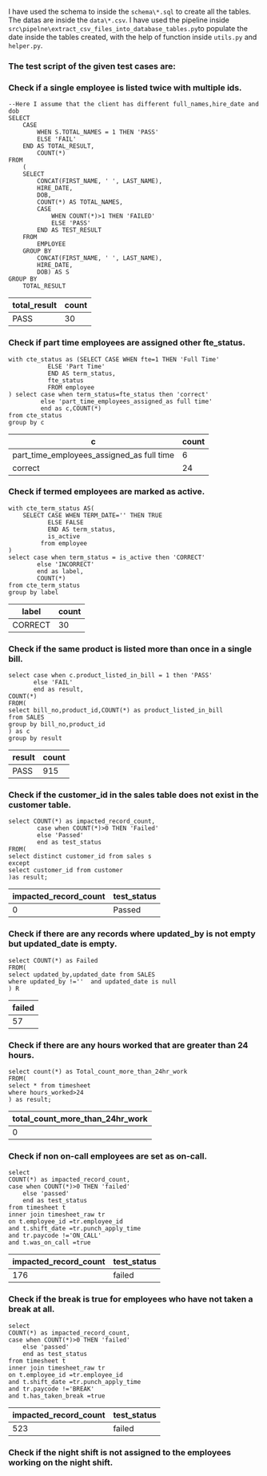 I have used the schema to inside the `schema\*.sql` to create all the tables.
The datas are inside the `data\*.csv`.
I have used the pipeline inside `src\pipelne\extract_csv_files_into_database_tables.py`to populate the date inside the tables created, with the help of function inside `utils.py` and `helper.py`.

### The test script of the given test cases are:
### Check if a single employee is listed twice with multiple ids.

```
--Here I assume that the client has different full_names,hire_date and dob
SELECT
	CASE
		WHEN S.TOTAL_NAMES = 1 THEN 'PASS'
		ELSE 'FAIL'
	END AS TOTAL_RESULT,
		COUNT(*)
FROM
	(
	SELECT
		CONCAT(FIRST_NAME, ' ', LAST_NAME),
		HIRE_DATE,
		DOB,
		COUNT(*) AS TOTAL_NAMES,
		CASE
			WHEN COUNT(*)>1 THEN 'FAILED'
			ELSE 'PASS'
		END AS TEST_RESULT
	FROM
		EMPLOYEE
	GROUP BY
		CONCAT(FIRST_NAME, ' ', LAST_NAME),
		HIRE_DATE,
		DOB) AS S
GROUP BY
	TOTAL_RESULT
```
|total_result|count|
|------------|-----|
|PASS|30|



### Check if part time employees are assigned other fte_status.

```
with cte_status as (SELECT CASE WHEN fte=1 THEN 'Full Time' 
		   ELSE 'Part Time'
		   END AS term_status,
		   fte_status
		   FROM employee
) select case when term_status=fte_status then 'correct'
		 else 'part_time_employees_assigned_as full time'
		 end as c,COUNT(*)
from cte_status
group by c
```
|c|count|
|-|-----|
|part_time_employees_assigned_as full time|6|
|correct|24|




### Check if termed employees are marked as active.

```
with cte_term_status AS(
	SELECT CASE WHEN TERM_DATE='' THEN TRUE 
		   ELSE FALSE
		   END AS term_status,
		   is_active
		 from employee
)
select case when term_status = is_active then 'CORRECT'
		else 'INCORRECT'
		end as label,
		COUNT(*)
from cte_term_status
group by label
```
|label|count|
|-----|-----|
|CORRECT|30|



### Check if the same product is listed more than once in a single bill.


```
select case when c.product_listed_in_bill = 1 then 'PASS'
	   else 'FAIL'
	   end as result,
COUNT(*)
FROM(
select bill_no,product_id,COUNT(*) as product_listed_in_bill
from SALES   
group by bill_no,product_id
) as c
group by result
```
|result|count|
|------|-----|
|PASS|915|



### Check if the customer_id in the sales table does not exist in the customer table.
```
select COUNT(*) as impacted_record_count,
		case when COUNT(*)>0 THEN 'Failed'
		else 'Passed'
		end as test_status
FROM(
select distinct customer_id from sales s 
except 
select customer_id from customer
)as result;
```
|impacted_record_count|test_status|
|---------------------|-----------|
|0|Passed|




### Check if there are any records where updated_by is not empty but updated_date is empty.


```
select COUNT(*) as Failed
FROM(
select updated_by,updated_date from SALES
where updated_by !=''  and updated_date is null
) R
```
|failed|
|------|
|57|



### Check if there are any hours worked that are greater than 24 hours.


```
select count(*) as Total_count_more_than_24hr_work
FROM(
select * from timesheet
where hours_worked>24
) as result;

```
|total_count_more_than_24hr_work|
|-------------------------------|
|0|




### Check if non on-call employees are set as on-call.


```
select 
COUNT(*) as impacted_record_count,
case when COUNT(*)>0 THEN 'failed'
	else 'passed'
	end as test_status
from timesheet t  
inner join timesheet_raw tr 
on t.employee_id =tr.employee_id 
and t.shift_date =tr.punch_apply_time
and tr.paycode !='ON_CALL'
and t.was_on_call =true
```
|impacted_record_count|test_status|
|---------------------|-----------|
|176|failed|





### Check if the break is true for employees who have not taken a break at all.

```
select 
COUNT(*) as impacted_record_count,
case when COUNT(*)>0 THEN 'failed'
	else 'passed'
	end as test_status
from timesheet t  
inner join timesheet_raw tr 
on t.employee_id =tr.employee_id 
and t.shift_date =tr.punch_apply_time
and tr.paycode !='BREAK'
and t.has_taken_break =true
```
|impacted_record_count|test_status|
|---------------------|-----------|
|523|failed|





### Check if the night shift is not assigned to the employees working on the night shift.

```
```


